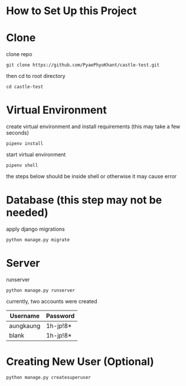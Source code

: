 # How to Set Up this Project
# Clone
clone repo

`git clone https://github.com/PyaePhyoKhant/castle-test.git`

then cd to root directory

`cd castle-test`

# Virtual Environment
create virtual environment and install requirements (this may take a few seconds)

`pipenv install`

start virtual environment

`pipenv shell`

the steps below should be inside shell or otherwise it may cause error

# Database (this step may not be needed)
apply django migrations

`python manage.py migrate`

# Server
runserver

`python manage.py runserver`

currently, two accounts were created

| Username  | Password |
|-----------|----------|
| aungkaung | 1h-jp!8* |
| blank     | 1h-jp!8* |

# Creating New User (Optional)
`python manage.py createsuperuser`
